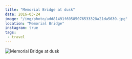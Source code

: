 ```yaml
---
title: "Memorial Bridge at dusk"
date: 2016-03-24
image: "/img/photo/add81491f60585076533328a21da5639.jpg"
location: "Memorial Bridge"
instagram: true
tags:
 - travel
---
```


![Memorial Bridge at dusk](/img/photo/add81491f60585076533328a21da5639.jpg)
